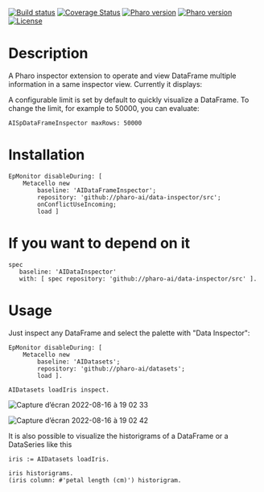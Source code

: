 [![Build status](https://github.com/pharo-ai/data-inspector/workflows/CI/badge.svg)](https://github.com/pharo-ai/data-inspector/actions/workflows/CI.yml)
[![Coverage Status](https://coveralls.io/repos/github/pharo-ai/data-inspector/badge.svg?branch=master)](https://coveralls.io/github/pharo-ai/data-inspector?branch=master)
[![Pharo version](https://img.shields.io/badge/Pharo-9.0-%23aac9ff.svg)](https://pharo.org/download)
[![Pharo version](https://img.shields.io/badge/Pharo-10-%23aac9ff.svg)](https://pharo.org/download)
[![License](https://img.shields.io/badge/license-MIT-blue.svg)](https://raw.githubusercontent.com/pharo-ai/data-inspector/master/LICENSE)

# Description

A Pharo inspector extension to operate and view DataFrame multiple information in a same inspector view. Currently it displays:

A configurable limit is set by default to quickly visualize a DataFrame. To change the limit, for example to 50000, you can evaluate:

```smalltalk
AISpDataFrameInspector maxRows: 50000
```

# Installation

```smalltalk
EpMonitor disableDuring: [ 
	Metacello new
		baseline: 'AIDataFrameInspector';
		repository: 'github://pharo-ai/data-inspector/src';
		onConflictUseIncoming;
		load ]
```

# If you want to depend on it

```smalltalk
spec 
   baseline: 'AIDataInspector' 
   with: [ spec repository: 'github://pharo-ai/data-inspector/src' ].
```

# Usage

Just inspect any DataFrame and select the palette with "Data Inspector":

```smalltalk
EpMonitor disableDuring: [ 
	Metacello new
		baseline: 'AIDatasets';
		repository: 'github://pharo-ai/datasets';
		load ].

AIDatasets loadIris inspect.
```

![Capture d’écran 2022-08-16 à 19 02 33](https://user-images.githubusercontent.com/33934979/184937228-37bdc3ce-58ef-4009-999c-10524ef81843.png)

![Capture d’écran 2022-08-16 à 19 02 42](https://user-images.githubusercontent.com/33934979/184937251-590b12b2-5344-4f36-b043-deec1ccfce3a.png)

It is also possible to visualize the historigrams of a DataFrame or a DataSeries like this

```st
iris := AIDatasets loadIris.

iris historigrams.
(iris column: #'petal length (cm)') historigram.
```